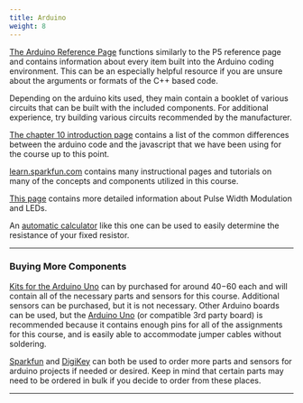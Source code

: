 ```yaml
---
title: Arduino  
weight: 8
---
```


[The Arduino Reference Page](https://www.arduino.cc/reference/en) functions similarly to the P5 reference page and contains information about every item built into the Arduino coding environment. This can be an especially helpful resource if you are unsure about the arguments or formats of the C++ based code.

Depending on the arduino kits used, they main contain a booklet of various circuits that can be built with the included components. For additional experience, try building various circuits recommended by the manufacturer.

[The chapter 10 introduction page](https://pdm.lsupathways.org/4_physicalcomputing/) contains a list of the common differences between the arduino code and the javascript that we have been using for the course up to this point. 

[learn.sparkfun.com](https://learn.sparkfun.com/) contains many instructional pages and tutorials on many of the concepts and components utilized in this course.

[This page](https://learn.sparkfun.com/tutorials/pulse-width-modulation/all) contains more detailed information about Pulse Width Modulation and LEDs.

An [automatic calculator](http://www.resistorguide.com/resistor-color-code-calculator/) like this one can be used to easily determine the resistance of your fixed resistor.

---

### Buying More Components

[Kits for the Arduino Uno](https://www.amazon.com/s?k=arduino+uno+kit&ref=nb_sb_noss_2) can by purchased for around $40-$60 each and will contain all of the necessary parts and sensors for this course. Additional sensors can be purchased, but it is not necessary. Other Arduino boards can be used, but the [Arduino Uno](https://store.arduino.cc/usa/arduino-uno-rev3) (or compatible 3rd party board) is recommended because it contains enough pins for all of the assignments for this course, and is easily able to accommodate jumper cables without soldering.

[Sparkfun](https://www.sparkfun.com/) and [DigiKey](https://www.digikey.com/) can both be used to order more parts and sensors for arduino projects if needed or desired. Keep in mind that certain parts may need to be ordered in bulk if you decide to order from these places. 

---
